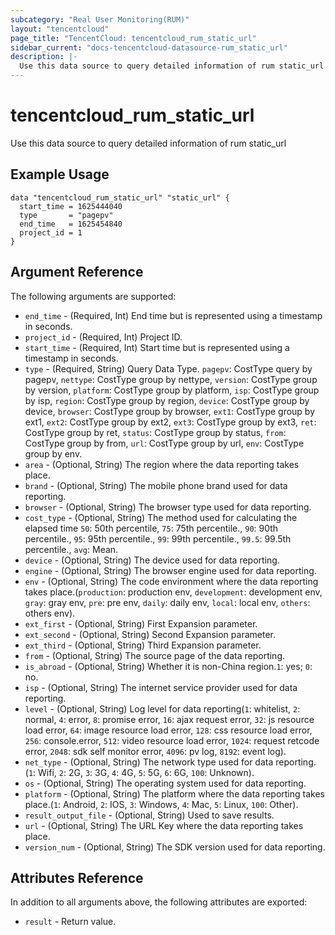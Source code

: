 ```yaml
---
subcategory: "Real User Monitoring(RUM)"
layout: "tencentcloud"
page_title: "TencentCloud: tencentcloud_rum_static_url"
sidebar_current: "docs-tencentcloud-datasource-rum_static_url"
description: |-
  Use this data source to query detailed information of rum static_url
---
```


# tencentcloud_rum_static_url

Use this data source to query detailed information of rum static_url

## Example Usage

```hcl
data "tencentcloud_rum_static_url" "static_url" {
  start_time = 1625444040
  type       = "pagepv"
  end_time   = 1625454840
  project_id = 1
}
```

## Argument Reference

The following arguments are supported:

* `end_time` - (Required, Int) End time but is represented using a timestamp in seconds.
* `project_id` - (Required, Int) Project ID.
* `start_time` - (Required, Int) Start time but is represented using a timestamp in seconds.
* `type` - (Required, String) Query Data Type. `pagepv`: CostType query by pagepv, `nettype`: CostType group by nettype, `version`: CostType group by version, `platform`: CostType group by platform, `isp`: CostType group by isp, `region`: CostType group by region, `device`: CostType group by device, `browser`: CostType group by browser, `ext1`: CostType group by ext1, `ext2`: CostType group by ext2, `ext3`: CostType group by ext3, `ret`: CostType group by ret, `status`: CostType group by status, `from`: CostType group by from, `url`: CostType group by url, `env`: CostType group by env.
* `area` - (Optional, String) The region where the data reporting takes place.
* `brand` - (Optional, String) The mobile phone brand used for data reporting.
* `browser` - (Optional, String) The browser type used for data reporting.
* `cost_type` - (Optional, String) The method used for calculating the elapsed time `50`: 50th percentile, `75`: 75th percentile., `90`: 90th percentile., `95`: 95th percentile., `99`: 99th percentile., `99.5`: 99.5th percentile., `avg`: Mean.
* `device` - (Optional, String) The device used for data reporting.
* `engine` - (Optional, String) The browser engine used for data reporting.
* `env` - (Optional, String) The code environment where the data reporting takes place.(`production`: production env, `development`: development env, `gray`: gray env, `pre`: pre env, `daily`: daily env, `local`: local env, `others`: others env).
* `ext_first` - (Optional, String) First Expansion parameter.
* `ext_second` - (Optional, String) Second Expansion parameter.
* `ext_third` - (Optional, String) Third Expansion parameter.
* `from` - (Optional, String) The source page of the data reporting.
* `is_abroad` - (Optional, String) Whether it is non-China region.`1`: yes; `0`: no.
* `isp` - (Optional, String) The internet service provider used for data reporting.
* `level` - (Optional, String) Log level for data reporting(`1`: whitelist, `2`: normal, `4`: error, `8`: promise error, `16`: ajax request error, `32`: js resource load error, `64`: image resource load error, `128`: css resource load error, `256`: console.error, `512`: video resource load error, `1024`: request retcode error, `2048`: sdk self monitor error, `4096`: pv log, `8192`: event log).
* `net_type` - (Optional, String) The network type used for data reporting.(`1`: Wifi, `2`: 2G, `3`: 3G, `4`: 4G, `5`: 5G, `6`: 6G, `100`: Unknown).
* `os` - (Optional, String) The operating system used for data reporting.
* `platform` - (Optional, String) The platform where the data reporting takes place.(`1`: Android, `2`: IOS, `3`: Windows, `4`: Mac, `5`: Linux, `100`: Other).
* `result_output_file` - (Optional, String) Used to save results.
* `url` - (Optional, String) The URL Key where the data reporting takes place.
* `version_num` - (Optional, String) The SDK version used for data reporting.

## Attributes Reference

In addition to all arguments above, the following attributes are exported:

* `result` - Return value.



